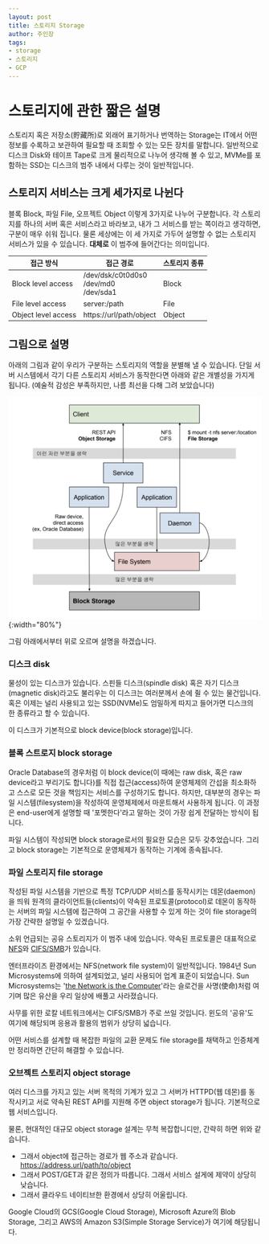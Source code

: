 ```yaml
---
layout: post
title: 스토리지 Storage
author: 주인장
tags:
- storage
- 스토리지
- GCP
---
```


# 스토리지에 관한 짧은 설명

스토리지 혹은 저장소(貯藏所)로 외래어 표기하거나 번역하는 Storage는 
IT에서 어떤 정보를 수록하고 보관하여 필요할 때 조회할 수 있는 모든 장치를 말합니다.
일반적으로 디스크 Disk와 테이프 Tape로 크게 물리적으로 나누어 생각해 볼 수 있고,
MVMe를 포함하는 SSD는 디스크의 범주 내에서 다루는 것이 일반적입니다.

## 스토리지 서비스는 크게 세가지로 나뉜다

블록 Block, 파일 File, 오프젝트 Object 이렇게 3가지로 나누어 구분합니다.
각 스토리지를 하나의 서버 혹은 서비스라고 바라보고, 내가 그 서비스를 받는 쪽이라고 생각하면, 구분이 매우 쉬워 집니다.
물론 세상에는 이 세 가지로 가두어 설명할 수 없는 스토리지 서비스가 있을 수 있습니다. 
**대체로** 이 범주에 들어간다는 의미입니다.

| 접근 방식 | 접근 경로 | 스토리지 종류 |
| -- | -- | -- |
| Block level access | /dev/dsk/c0t0d0s0 <br /> /dev/md0 <br /> /dev/sda1 | Block |
| File level access  |server:/path | File |
| Object level access | https://url/path/object | Object |

## 그림으로 설명

아래의 그림과 같이 우리가 구분하는 스토리지의 역할을 분별해 낼 수 있습니다. 
단일 서버 시스템에서 각기 다른 스토리지 서비스가 동작한다면 아래와 같은 개별성을 가지게 됩니다.
(예술적 감성은 부족하지만, 나름 최선을 다해 그려 보았습니다)

![storage services in a system](/media/2023/storage-layers2.png){:width="80%"}

그림 아래에서부터 위로 오르며 설명을 하겠습니다.

### 디스크 disk

물성이 있는 디스크가 있습니다. 스핀들 디스크(spindle disk) 혹은 자기 디스크(magnetic disk)라고도
불리우는 이 디스크는 여러분께서 손에 쥘 수 있는 물건입니다. 혹은 이제는 널리 사용되고 있는 SSD(NVMe)도
엄밀하게 따지고 들어가면 디스크의 한 종류라고 할 수 있습니다.

이 디스크가 기본적으로 block device(block storage)입니다.

### 블록 스트로지 block storage

Oracle Database의 경우처럼 이 block device(이 때에는 raw disk, 혹은 raw device라고 부리기도 합니다)를
직접 접근(access)하여 운영체제의 간섭을 최소화하고 스스로 모든 것을 책임지는 서비스를 구성하기도 합니다.
하지만, 대부분의 경우는 파일 시스템(filesystem)을 작성하여 운영체제에서 마운트해서 사용하게 됩니다.
이 과정은 end-user에게 설명할 때 '포멧한다'라고 말하는 것이 가장 쉽게 전달하는 방식이 됩니다. 

파일 시스템이 작성되면 block storage로서의 필요한 모습은 모두 갖추었습니다.
그리고 block storage는 기본적으로 운영체제가 동작하는 기계에 종속됩니다.

### 파일 스토리지 file storage

작성된 파일 시스템을 기반으로 특정 TCP/UDP 서비스를 동작시키는 데몬(daemon)을 띄워
원격의 클라이언트들(clients)이 약속된 프로토콜(protocol)로 데몬이 동작하는 
서버의 파일 시스템에 접근하여 그 공간을 사용할 수 있게 하는 것이 
file storage의 가장 간략한 설명일 수 있겠습니다.

소위 언급되는 공유 스토리지가 이 범주 내에 있습니다.
약속된 프로토콜은 대표적으로 
[NFS](https://en.wikipedia.org/wiki/Network_File_System)와 
[CIFS/SMB](https://learn.microsoft.com/en-us/windows/win32/fileio/microsoft-smb-protocol-and-cifs-protocol-overview)가
있습니다.

엔터프라이즈 환경에서는 
NFS(network file system)이 일반적입니다.
1984년 Sun Microsystems에 의하여 설계되었고, 
널리 사용되어 업계 표준이 되었습니다. 
Sun Microsystems는 '[the Network is the Computer](https://en.wikipedia.org/wiki/The_Network_is_the_Computer)'라는
슬로건을 사명(使命)처럼 여기며 많은 유산을 우리 일상에 배풀고 사라졌습니다.

사무를 위한 로칼 네트워크에서는 CIFS/SMB가 주로 쓰일 것입니다.
윈도의 '공유'도 여기에 해당되며 응용과 활용의 범위가 상당히 넓습니다. 

어떤 서비스를 설계할 때 복잡한 파일의 교환 문제도 
file storage를 채택하고 인증체계만 정리하면 간단히 해결할 수 있습니다.

### 오브젝트 스토리지 object storage

여러 디스크를 가지고 있는 서버 목적의 기계가 있고
그 서버가 HTTPD(웹 데몬)를 동작시키고 서로 약속된 REST API를 지원해 주면
object storage가 됩니다. 기본적으로 웹 서비스입니다.

물론, 현대적인 대규모 object storage 설계는 무척 복잡합니디만, 간략히 하면 위와 같습니다.

- 그래서 object에 접근하는 경로가 웹 주소과 같습니다. https://address.url/path/to/object
- 그래서 POST/GET과 같은 정의가 따릅니다. 그래서 서비스 설게에 제약이 상당히 낮습니다.
- 그래서 클라우드 네이티브한 환경에서 상당히 어울립니다.

Google Cloud의 GCS(Google Cloud Storage), Microsoft Azure의 Blob Storage, 그리고 
AWS의 Amazon S3(Simple Storage Service)가 여기에 해당됩니다. 
